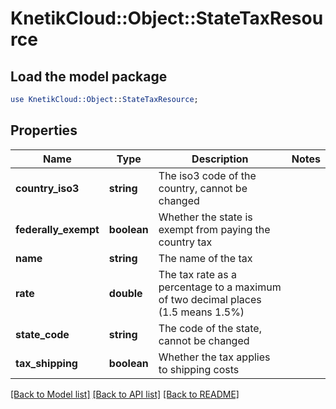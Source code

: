 # KnetikCloud::Object::StateTaxResource

## Load the model package
```perl
use KnetikCloud::Object::StateTaxResource;
```

## Properties
Name | Type | Description | Notes
------------ | ------------- | ------------- | -------------
**country_iso3** | **string** | The iso3 code of the country, cannot be changed | 
**federally_exempt** | **boolean** | Whether the state is exempt from paying the country tax | 
**name** | **string** | The name of the tax | 
**rate** | **double** | The tax rate as a percentage to a maximum of two decimal places (1.5 means 1.5%) | 
**state_code** | **string** | The code of the state, cannot be changed | 
**tax_shipping** | **boolean** | Whether the tax applies to shipping costs | 

[[Back to Model list]](../README.md#documentation-for-models) [[Back to API list]](../README.md#documentation-for-api-endpoints) [[Back to README]](../README.md)


